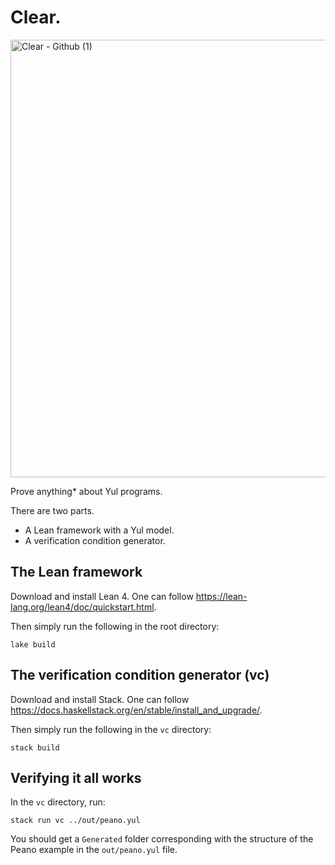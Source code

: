 # Clear.

<img width="700" alt="Clear - Github (1)" src="https://github.com/NethermindEth/Clear/assets/114106639/9d92cbbc-5a55-4808-ae48-525647c1c0d6">



Prove anything* about Yul programs.

There are two parts.
  - A Lean framework with a Yul model.
  - A verification condition generator.

## The Lean framework
Download and install Lean 4. One can follow https://lean-lang.org/lean4/doc/quickstart.html.

Then simply run the following in the root directory:
```
lake build
```

## The verification condition generator (vc)

Download and install Stack. One can follow https://docs.haskellstack.org/en/stable/install_and_upgrade/.

Then simply run the following in the `vc` directory:
```
stack build
```

## Verifying it all works
In the `vc` directory, run:
```
stack run vc ../out/peano.yul
```

You should get a `Generated` folder corresponding with the structure of the Peano example
in the `out/peano.yul` file.

